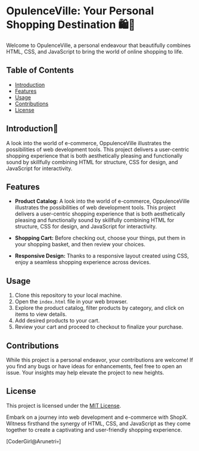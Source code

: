 # OpulenceVille: Your Personal Shopping Destination 🛍️🛒

Welcome to OpulenceVille, a personal endeavour that beautifully combines HTML, CSS, and JavaScript to bring the world of online shopping to life.

## Table of Contents

- [Introduction](#introduction)
- [Features](#features)
- [Usage](#usage)
- [Contributions](#contributions)
- [License](#license)

## Introduction:paperclip:

A look into the world of e-commerce, OppulenceVille illustrates the possibilities of web development tools. This project delivers a user-centric shopping experience that is both aesthetically pleasing and functionally sound by skillfully combining HTML for structure, CSS for design, and JavaScript for interactivity.

## Features

- **Product Catalog:** A look into the world of e-commerce, OppulenceVille illustrates the possibilities of web development tools. This project delivers a user-centric shopping experience that is both aesthetically pleasing and functionally sound by skillfully combining HTML for structure, CSS for design, and JavaScript for interactivity.

- **Shopping Cart:** Before checking out, choose your things, put them in your shopping basket, and then review your choices.

- **Responsive Design:** Thanks to a responsive layout created using CSS, enjoy a seamless shopping experience across devices.

## Usage

1. Clone this repository to your local machine.
2. Open the `index.html` file in your web browser.
3. Explore the product catalog, filter products by category, and click on items to view details.
4. Add desired products to your cart.
5. Review your cart and proceed to checkout to finalize your purchase.

## Contributions

While this project is a personal endeavor, your contributions are welcome! If you find any bugs or have ideas for enhancements, feel free to open an issue. Your insights may help elevate the project to new heights.

## License

This project is licensed under the [MIT License](LICENSE).

Embark on a journey into web development and e-commerce with ShopX. Witness firsthand the synergy of HTML, CSS, and JavaScript as they come together to create a captivating and user-friendly shopping experience.

[CoderGirl@Arunetri💀]
